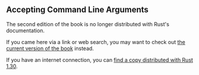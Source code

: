 ## Accepting Command Line Arguments

The second edition of the book is no longer distributed with Rust's documentation.

If you came here via a link or web search, you may want to check out [the current
version of the book](../ch12-01-accepting-command-line-arguments.html) instead.

If you have an internet connection, you can [find a copy distributed with
Rust
1.30](https://doc.rust-lang.org/1.30.0/book/second-edition/ch12-01-accepting-command-line-arguments.html).